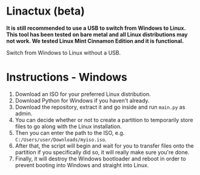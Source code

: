 # Linactux (beta)
**It is still recommended to use a USB to switch from Windows to Linux. This tool has been tested on bare metal and all Linux distributions may not work. We tested Linux Mint Cinnamon Edition and it is functional.**

Switch from Windows to Linux without a USB.

# Instructions - Windows
1. Download an ISO for your preferred Linux distribution.
2. Download Python for Windows if you haven't already.
3. Download the repository, extract it and go inside and run `main.py` as admin.
4. You can decide whether or not to create a partition to temporarily store files to go along with the Linux installation.
5. Then you can enter the path to the ISO, e.g. `C:/Users/user/Downloads/myiso.iso`.
6. After that, the script will begin and wait for you to transfer files onto the partition if you specifically did so, it will really make sure you're done.
7. Finally, it will destroy the Windows bootloader and reboot in order to prevent booting into Windows and straight into Linux.
